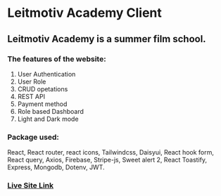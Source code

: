 # Leitmotiv Academy Client

## Leitmotiv Academy is a summer film school.

### The features of the website:

1. User Authentication
2. User Role
3. CRUD opetations
4. REST API
5. Payment method
6. Role based Dashboard
7. Light and Dark mode

### Package used:

React, React router, react icons, Tailwindcss, Daisyui, React hook form, React query, Axios, Firebase, Stripe-js, Sweet alert 2, React Toastify, Express, Mongodb, Dotenv, JWT.

### [Live Site Link](https://leitmotiv-academy-client.web.app/)
